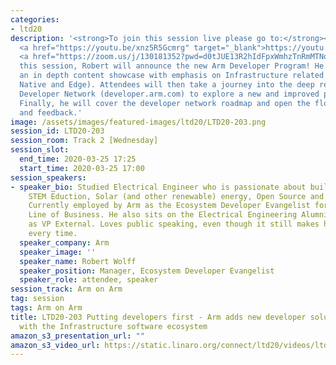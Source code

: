 ```yaml
---
categories:
- ltd20
description: '<strong>To join this session live please go to:</strong><br><ul><li>YouTube:
  <a href="https://youtu.be/xnz5R5Gcmrg" target="_blank">https://youtu.be/xnz5R5Gcmrg</a></li><li>Zoom:
  <a href="https://zoom.us/j/130181352?pwd=d0tJUE13R2hIdFpxWmhzTnRmMTNoUT09" target="_blank">https://zoom.us/j/130181352?pwd=d0tJUE13R2hIdFpxWmhzTnRmMTNoUT09</a></li></ul><strong>Description:&nbsp;</strong><br>In
  this session, Robert will announce the new Arm Developer Program! He will provide
  an in depth content showcase with emphasis on Infrastructure related solutions (Cloud
  Native and Edge). Attendees will then take a journey into the deep reaches of the
  Developer Network (developer.arm.com) to explore a new and improved pool of resources.
  Finally, he will cover the developer network roadmap and open the floor for questions
  and feedback.'
image: /assets/images/featured-images/ltd20/LTD20-203.png
session_id: LTD20-203
session_room: Track 2 [Wednesday]
session_slot:
  end_time: 2020-03-25 17:25
  start_time: 2020-03-25 17:00
session_speakers:
- speaker_bio: Studied Electrical Engineer who is passionate about building communities,
    STEM Eduction, Solar (and other renewable) energy, Open Source and blockchain.
    Currently employed by Arm as the Ecosystem Developer Evangelist for the Infrastructure
    Line of Business. He also sits on the Electrical Engineering Alumni Board of Directors
    as VP External. Loves public speaking, even though it still makes him nervous..
    every time.
  speaker_company: Arm
  speaker_image: ''
  speaker_name: Robert Wolff
  speaker_position: Manager, Ecosystem Developer Evangelist
  speaker_role: attendee, speaker
session_track: Arm on Arm
tag: session
tags: Arm on Arm
title: LTD20-203 Putting developers first - Arm adds new developer solutions beginning
  with the Infrastructure software ecosystem
amazon_s3_presentation_url: ""
amazon_s3_video_url: https://static.linaro.org/connect/ltd20/videos/ltd20-203.mp4
---
```

